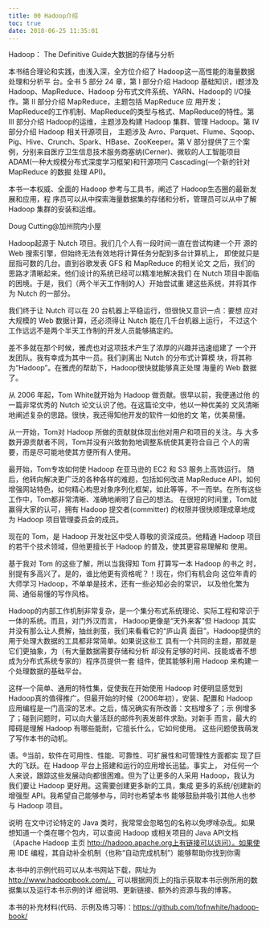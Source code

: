 ```yaml
---
title: 00 Hadoop介绍
toc: true
date: 2018-06-25 11:35:01
---
```


Hadoop： The Definitive Guide大数据的存储与分析

本书结合理论和实践，由浅入深，全方位介绍了 Hadoop这一高性能的海量数据处理和分析平 台。全书 5 部分 24 章，第 I 部分介绍 Hadoop 基础知识，i题涉及 Hadoop、MapReduce、Hadoop 分布式文件系统、YARN、Hadoop的 I/O操作。第 II 部分介绍 MapReduce，主题包括 MapReduce 应 用开发；MapReduce的工作机制、MapReduce的类型与格式、MapReduce的特性。第 III 部分介绍 Hadoop的运维，主题涉及构建 Hadoop 集群、管理 Hadoop。第 IV 部分介绍 Hadoop 相关幵源项目， 主题涉及 Avro、Parquet、Flume、Sqoop、Pig、Hive、Crunch、Spark、HBase、ZooKeeper。第 V 部分提供了三个案例，分别来自医疗卫生信息技术服务商塞纳(Cerner)、微软的人工智能项目 ADAM(—种大规模分布式深度学习框架)和幵源项冃 Cascading(—个新的针对 MapReduce 的数掘 处理 API)。

本书一本权威、全面的 Hadoop 参考与工具书，阐述了 Hadoop生态圈的最新发展和应用，程 序员可以从中探索海量数据集的存储和分析，管理员可以从中了解 Hadoop 集群的安装和运维。




Doug Cutting@加州院内小屋

Hadoop起源于 Nutch 项目。我们几个人有一段时间一直在尝试构建一个开 源的 Web 搜索引擎，但始终无法有效地将计算任务分配到多台计算机上， 即使就只是屈指可数的几台。直到谷歌发表 GFS 和 MapReduce 的相关论文 之后，我们的思路才清晰起来。他们设计的系统已经可以精准地解决我们 在 Nutch 项目中面临的困境。于是，我们（两个半天工作制的人）开始尝试重 建这些系统，并将其作为 Nutch 的一部分。

我们终于让 Nutch 可以在 20 台机器上平稳运行，但很快又意识一点：要想 应对大规模的 Web 数据计算，还必须得让 Nutch 能在几千台机器上运行， 不过这个工作远远不是两个半天工作制的开发人员能够搞定的。

差不多就在那个时候，雅虎也对这项技术产生了浓厚的兴趣并迅速组建了 一个开发团队。我有幸成为其中一员。我们剥离出 Nutch 的分布式计算模 块，将其称为“Hadoop”。在雅虎的帮助下，Hadoop很快就能够真正处理 海量的 Web 数据了。

从 2006 年起，Tom White就开始为 Hadoop 做贡献。很早以前，我便通过他 的一篇非常优秀的 Nutch 论文认识了他。在这篇论文中，他以一种优美的 文风清晰地阐述复杂的思路。很快，我还得知他开发的软件一如他的文 笔，优美易懂。

从一开始，Tom对 Hadoop 所做的贡献就体现出他对用户和项目的关注。与 大多数开源贡献者不同，Tom并没有兴致勃勃地调整系统使其更符合自己 个人的需要，而是尽可能地使其方便所有人使用。

最开始，Tom专攻如何使 Hadoop 在亚马逊的 EC2 和 S3 服务上高效运行。 随后，他转向解决更广泛的各种各样的难题，包括如何改进 MapReduce API，如何增强网站特色，如何精心构思对象序列化框架，如此等等，不一而举。在所有这些工作中，Tom都非常清晰、准确地阐明了自己的想法。 在很短的时间里，Tom就赢得大家的认可，拥有 Hadoop 提交者(committer) 的权限并很快顺理成章地成为 Hadoop 项目管理委员会的成员。

现在的 Tom，是 Hadoop 开发社区中受人尊敬的资深成员。他精通 Hadoop 项目的若干个技术领域，但他更擅长于 Hadoop 的普及，使其更容易理解和 使用。

基于我对 Tom 的这些了解，所以当我得知 Tom 打算写一本 Hadoop 的书之 时，别提有多高兴了。是的，谁比他更有资格呢？！现在，你们有机会向 这位年青的大师学习 Hadoop，不单单是技术，还有一些必知必会的常识， 以及他化繁为简、通俗易懂的写作风格。




Hadoop的内部工作机制非常复杂，是一个集分布式系统理论、实际工程和常识于一体的系统。而且，对门外汉而言， Hadoop更像是“天外来客”但 Hadoop 其实并没有那么让人费解，抽丝剥茧，我们来看看它的“庐山真 面目”。Hadoop提供的用于处理大数据的工具都非常简单。如果说这些工 具有一个共同的主题，那就是它们更抽象，为（有大量数据需要存储和分析 却没有足够的时间、技能或者不想成为分布式系统专家的）程序员提供一套 组件，使其能够利用 Hadoop 来构建一个处理数据的基础平台。

这样一个简单、通用的特性集，促使我在开始使用 Hadoop 时便明显感觉到 Hadoop真的值得推广。但最开始的时候（2006年初），安装、配置和 Hadoop 应用编程是一门高深的艺术。之后，情况确实有所改善：文档增多了；示 例增多了；碰到问题时，可以向大量活跃的邮件列表发邮件求助。对新手 而言，最大的障碍是理解 Hadoop 有哪些能耐，它擅长什么，它如何使用。 这些问题使我萌发了写作本书的动机。


语。®当前，软件在可用性、性能、可靠性、可扩展性和可管理性方面都实 现了巨大的飞跃。在 Hadoop 平台上搭建和运行的应用增长迅猛。事实上， 对任何一个人来说，跟踪这些发展动向都很困难。但为了让更多的人采用 Hadoop，我认为我们要让 Hadoop 更好用。这需要创建更多新的工具，集成 更多的系统/创建新的增强型 API。我希望自己能够参与，同时也希望本书 能够鼓励并吸引其他人也参与 Hadoop 项目。

说明
在文中讨论特定的 Java 类时，我常常会忽略包的名称以免啰嗦杂乱。如果 想知道一个类在哪个包内，可以查阅 Hadoop 或相关项目的 Java API文档 （Apache Hadoop 主页 http://hadoop.apache.org上有链接可以访问）。如果使 用 IDE 编程，其自动补全机制（也称“自动完成机制”）能够帮助你找到你需

本书中的示例代码可以从本书网站下载，网址为 http://www.hadoopbook.com/。 可以根据网页上的指示获取本书示例所用的数据集以及运行本书示例的详 细说明、更新链接、额外的资源与我的博客。

本书的补充材料(代码、示例及练习等)：https://github.com/tofnwhite/hadoop-book/
